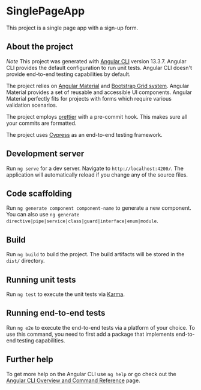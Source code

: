 # SinglePageApp

This project is a single page app with a sign-up form.

## About the project

_Note_ This project was generated with [Angular CLI](https://github.com/angular/angular-cli) version 13.3.7.
Angular CLI provides the default configuration to run unit tests. Angular CLI doesn't provide end-to-end testing capabilities by default.

The project relies on [Angular Material](https://material.angular.io/) and [Bootstrap Grid system](https://getbootstrap.com/). Angular Material provides a set of reusable and accessible UI components. Angular Material perfectly fits for projects with forms which require various validation scenarios.

The project employs [prettier](https://prettier.io/docs/en/install.html) with a pre-commit hook. This makes sure all your commits are formatted.

The project uses [Cypress](https://www.cypress.io/) as an end-to-end testing framework.

## Development server

Run `ng serve` for a dev server. Navigate to `http://localhost:4200/`. The application will automatically reload if you change any of the source files.

## Code scaffolding

Run `ng generate component component-name` to generate a new component. You can also use `ng generate directive|pipe|service|class|guard|interface|enum|module`.

## Build

Run `ng build` to build the project. The build artifacts will be stored in the `dist/` directory.

## Running unit tests

Run `ng test` to execute the unit tests via [Karma](https://karma-runner.github.io).

## Running end-to-end tests

Run `ng e2e` to execute the end-to-end tests via a platform of your choice. To use this command, you need to first add a package that implements end-to-end testing capabilities.

## Further help

To get more help on the Angular CLI use `ng help` or go check out the [Angular CLI Overview and Command Reference](https://angular.io/cli) page.
